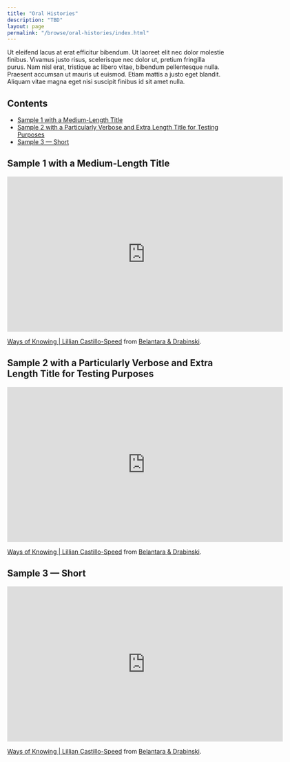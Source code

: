```yaml
---
title: "Oral Histories"
description: "TBD"
layout: page
permalink: "/browse/oral-histories/index.html"
---
```


Ut eleifend lacus at erat efficitur bibendum. Ut laoreet elit nec dolor molestie finibus. Vivamus justo risus, scelerisque nec dolor ut, pretium fringilla purus. Nam nisl erat, tristique ac libero vitae, bibendum pellentesque nulla. Praesent accumsan ut mauris ut euismod. Etiam mattis a justo eget blandit. Aliquam vitae magna eget nisi suscipit finibus id sit amet nulla.

## Contents

- [Sample 1 with a Medium-Length Title](#sample-1-with-a-medium-length-title)
- [Sample 2 with a Particularly Verbose and Extra Length Title for Testing Purposes](#sample-2-with-a-particularly-verbose-and-extra-length-title-for-testing-purposes)
- [Sample 3 — Short](#sample-3-—-short)

## Sample 1 with a Medium-Length Title

<iframe src="https://player.vimeo.com/video/760470151?h=bb7c1a503f" width="640" height="360" frameborder="0" allow="autoplay; fullscreen; picture-in-picture" allowfullscreen></iframe>
<p><a href="https://vimeo.com/760470151">Ways of Knowing | Lillian Castillo-Speed</a> from <a href="https://vimeo.com/user186728661">Belantara &amp; Drabinski</a>.</p>

## Sample 2 with a Particularly Verbose and Extra Length Title for Testing Purposes

<iframe src="https://player.vimeo.com/video/760470151?h=bb7c1a503f" width="640" height="360" frameborder="0" allow="autoplay; fullscreen; picture-in-picture" allowfullscreen></iframe>
<p><a href="https://vimeo.com/760470151">Ways of Knowing | Lillian Castillo-Speed</a> from <a href="https://vimeo.com/user186728661">Belantara &amp; Drabinski</a>.</p>

## Sample 3 — Short

<iframe src="https://player.vimeo.com/video/760470151?h=bb7c1a503f" width="640" height="360" frameborder="0" allow="autoplay; fullscreen; picture-in-picture" allowfullscreen></iframe>
<p><a href="https://vimeo.com/760470151">Ways of Knowing | Lillian Castillo-Speed</a> from <a href="https://vimeo.com/user186728661">Belantara &amp; Drabinski</a>.</p>
